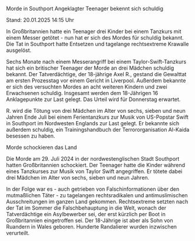 
Morde in Southport
Angeklagter Teenager bekennt sich schuldig


Stand: 20.01.2025 14:15 Uhr


In Großbritannien hatte ein Teenager drei Kinder bei einem Tanzkurs mit einem Messer getötet - nun hat er sich des Mordes für schuldig bekannt. Die Tat in Southport hatte Entsetzen und tagelange rechtsextreme Krawalle ausgelöst.



Sechs Monate nach einem Messerangriff bei einem Taylor-Swift-Tanzkurs hat sich ein britischer Teenager der Morde an drei Mädchen schuldig bekannt. Der Tatverdächtige, der 18-jährige Axel R., gestand die Gewalttat am ersten Prozesstag vor einem Gericht in Liverpool. Außerdem bekannte er sich des versuchten Mordes an acht weiteren Kindern und zwei Erwachsenen schuldig. Insgesamt werden dem 18-Jährigen 16 Anklagepunkte zur Last gelegt. Das Urteil wird für Donnerstag erwartet.


R. wird die Tötung von drei Mädchen im Alter von sechs, sieben und neun Jahren Ende Juli bei einem Ferientanzkurs zur Musik von US-Popstar Swift in Southport im Nordwesten Englands zur Last gelegt. Er bekannte sich außerdem schuldig, ein Trainingshandbuch der Terrororganisation Al-Kaida besessen zu haben.

Morde schockieren das Land


Die Morde am 29. Juli 2024 in der nordwestenglischen Stadt Southport hatten Großbritannien schockiert. Der Teenager hatte die Kinder während eines Tanzkurses zur Musik von Taylor Swift angegriffen. Er tötete dabei drei Mädchen im Alter von sechs, sieben und neun Jahren.


In der Folge war es - auch getrieben von Falschinformationen über den mutmaßlichen Täter - zu tagelangen rechtsradikalen und antimuslimischen Ausschreitungen im ganzen Land gekommen. Rechtsextreme setzten nach der Tat im Sommer die Falschbehauptung in die Welt, wonach der Tatverdächtige ein Asylbewerber sei, der erst kürzlich per Boot in Großbritannien eingetroffen sei. Der 18-Jährige ist aber als Sohn von Ruandern in Wales geboren. Hunderte Randalierer wurden inzwischen verurteilt.

